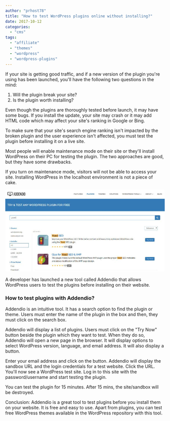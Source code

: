 ```yaml
---
author: "prhost78"
title: "How to test WordPress plugins online without installing?"
date: 2017-10-12
categories: 
  - "cms"
tags: 
  - "affiliate"
  - "themes"
  - "wordpress"
  - "wordpress-plugins"
---
```


If your site is getting good traffic, and if a new version of the plugin you're using has been launched, you'll have the following two questions in the mind:

1. Will the plugin break your site?
2. Is the plugin worth installing?

Even though the plugins are thoroughly tested before launch, it may have some bugs. If you install the update, your site may crash or it may add HTML code which may affect your site's ranking in Google or Bing.

To make sure that your site's search engine ranking isn't impacted by the broken plugin and the user experience isn't affected, you must test the plugin before installing it on a live site.

Most people will enable maintenance mode on their site or they'll install WordPress on their PC for testing the plugin. The two approaches are good, but they have some drawbacks.

If you turn on maintenance mode, visitors will not be able to access your site. Installing WordPress in the localhost environment is not a piece of cake.

![Addendio - test WordPress plugins](images/Addendio.jpg)

A developer has launched a new tool called Addendio that allows WordPress users to test the plugins before installing on their website.

### How to test plugins with Addendio?

Addendio is an intuitive tool. It has a search option to find the plugin or theme. Users must enter the name of the plugin in the box and then, they must click on the search box.

Addendio will display a list of plugins. Users must click on the "Try Now" button beside the plugin which they want to test. When they do so, Addendio will open a new page in the browser. It will display options to select WordPress version, language, and email address. It will also display a button.

Enter your email address and click on the button. Addendio will display the sandbox URL and the login credentials for a test website. Click the URL. You'll now see a WordPress test site. Log in to this site with the password/username and start testing the plugin.

You can test the plugin for 15 minutes. After 15 mins, the site/sandbox will be destroyed.

Conclusion: Addendio is a great tool to test plugins before you install them on your website. It is free and easy to use. Apart from plugins, you can test free WordPress themes available in the WordPress repository with this tool.
